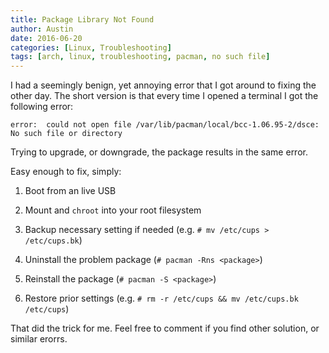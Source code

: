 ```yaml
---
title: Package Library Not Found
author: Austin
date: 2016-06-20
categories: [Linux, Troubleshooting]
tags: [arch, linux, troubleshooting, pacman, no such file]
---
```


I had a seemingly benign, yet annoying error that I got around to fixing the other day.  The short version is that every time I opened a 
terminal I got the following error:

```error:  could not open file /var/lib/pacman/local/bcc-1.06.95-2/dsce: No such file or directory```

Trying to upgrade, or downgrade, the package results in the same error.

Easy enough to fix, simply:

1) Boot from an live USB

2) Mount and ```chroot``` into your root filesystem

3) Backup necessary setting if needed (e.g. ```# mv /etc/cups > /etc/cups.bk```)

4) Uninstall the problem package (```# pacman -Rns <package>```)

5) Reinstall the package (```# pacman -S <package>```)

6) Restore prior settings (e.g. ```# rm -r /etc/cups && mv /etc/cups.bk /etc/cups```)

That did the trick for me.  Feel free to comment if you find other solution, or similar erorrs.
